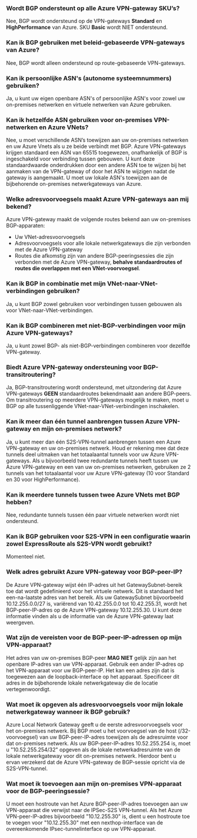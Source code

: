 ### Wordt BGP ondersteunt op alle Azure VPN-gateway SKU’s?

Nee, BGP wordt ondersteund op de VPN-gateways **Standard** en **HighPerformance** van Azure. SKU **Basic** wordt NIET ondersteund.

### Kan ik BGP gebruiken met beleid-gebaseerde VPN-gateways van Azure?

Nee, BGP wordt alleen ondersteund op route-gebaseerde VPN-gateways.

### Kan ik persoonlijke ASN's (autonome systeemnummers) gebruiken?

Ja, u kunt uw eigen openbare ASN's of persoonlijke ASN's voor zowel uw on-premises netwerken en virtuele netwerken van Azure gebruiken.

### Kan ik hetzelfde ASN gebruiken voor on-premises VPN-netwerken en Azure VNets?

Nee, u moet verschillende ASN’s toewijzen aan uw on-premises netwerken en uw Azure Vnets als u ze beide verbindt met BGP. Azure VPN-gateways krijgen standaard een ASN van 65515 toegewezen, onafhankelijk of BGP is ingeschakeld voor verbinding tussen gebouwen. U kunt deze standaardwaarde onderdrukken door een andere ASN toe te wijzen bij het aanmaken van de VPN-gateway of door het ASN te wijzigen nadat de gateway is aangemaakt. U moet uw lokale ASN's toewijzen aan de bijbehorende on-premises netwerkgateways van Azure.



### Welke adresvoorvoegsels maakt Azure VPN-gateways aan mij bekend?

Azure VPN-gateway maakt de volgende routes bekend aan uw on-premises BGP-apparaten:

- Uw VNet-adresvoorvoegsels
- Adresvoorvoegsels voor alle lokale netwerkgateways die zijn verbonden met de Azure VPN-gateway
- Routes die afkomstig zijn van andere BGP-peeringsessies die zijn verbonden met de Azure VPN-gateway, **behalve standaardroutes of routes die overlappen met een VNet-voorvoegsel**.

### Kan ik BGP in combinatie met mijn VNet-naar-VNet-verbindingen gebruiken?

Ja, u kunt BGP zowel gebruiken voor verbindingen tussen gebouwen als voor VNet-naar-VNet-verbindingen.

### Kan ik BGP combineren met niet-BGP-verbindingen voor mijn Azure VPN-gateways?

Ja, u kunt zowel BGP- als niet-BGP-verbindingen combineren voor dezelfde VPN-gateway.

### Biedt Azure VPN-gateway ondersteuning voor BGP-transitroutering?

Ja, BGP-transitroutering wordt ondersteund, met uitzondering dat Azure VPN-gateways **GEEN** standaardroutes bekendmaakt aan andere BGP-peers. Om transitroutering op meerdere VPN-gateways mogelijk te maken, moet u BGP op alle tussenliggende VNet-naar-VNet-verbindingen inschakelen.

### Kan ik meer dan één tunnel aanbrengen tussen Azure VPN-gateway en mijn on-premises netwerk?

Ja, u kunt meer dan één S2S-VPN-tunnel aanbrengen tussen een Azure VPN-gateway en uw on-premises netwerk. Houd er rekening mee dat deze tunnels deel uitmaken van het totaalaantal tunnels voor uw Azure VPN-gateways. Als u bijvoorbeeld twee redundante tunnels heeft tussen uw Azure VPN-gateway en een van uw on-premises netwerken, gebruiken ze 2 tunnels van het totaalaantal voor uw Azure VPN-gateway (10 voor Standard en 30 voor HighPerformance).

### Kan ik meerdere tunnels tussen twee Azure VNets met BGP hebben?

Nee, redundante tunnels tussen één paar virtuele netwerken wordt niet ondersteund.

### Kan ik BGP gebruiken voor S2S-VPN in een configuratie waarin zowel ExpressRoute als S2S-VPN wordt gebruikt?

Momenteel niet.

### Welk adres gebruikt Azure VPN-gateway voor BGP-peer-IP?

De Azure VPN-gateway wijst één IP-adres uit het GatewaySubnet-bereik toe dat wordt gedefinieerd voor het virtuele netwerk. Dit is standaard het een-na-laatste adres van het bereik. Als uw GatewaySubnet bijvoorbeeld 10.12.255.0.0/27 is, variërend van 10.42.255.0.0 tot 10.42.255.31, wordt het BGP-peer-IP-adres op de Azure VPN-gateway 10.12.255.30. U kunt deze informatie vinden als u de informatie van de Azure VPN-gateway laat weergeven.

### Wat zijn de vereisten voor de BGP-peer-IP-adressen op mijn VPN-apparaat?

Het adres van uw on-premises BGP-peer **MAG NIET** gelijk zijn aan het openbare IP-adres van uw VPN-apparaat. Gebruik een ander IP-adres op het VPN-apparaat voor uw BGP-peer-IP. Het kan een adres zijn dat is toegewezen aan de loopback-interface op het apparaat. Specificeer dit adres in de bijbehorende lokale netwerkgateway die de locatie vertegenwoordigt.

### Wat moet ik opgeven als adresvoorvoegsels voor mijn lokale netwerkgateway wanneer ik BGP gebruik?

Azure Local Network Gateway geeft u de eerste adresvoorvoegsels voor het on-premises netwerk. Bij BGP moet u het voorvoegsel van de host (/32-voorvoegsel) van uw BGP-peer-IP-adres toewijzen als de adresruimte voor dat on-premises netwerk. Als uw BGP-peer-IP-adres 10.52.255.254 is, moet u "10.52.255.254/32" opgeven als de lokale netwerkadresruimte van de lokale netwerkgateway voor dit on-premises netwerk. Hierdoor bent u ervan verzekerd dat de Azure VPN-gateway de BGP-sessie opricht via de S2S-VPN-tunnel.

### Wat moet ik toevoegen aan mijn on-premises VPN-apparaat voor de BGP-peeringsessie?

U moet een hostroute van het Azure BGP-peer-IP-adres toevoegen aan uw VPN-apparaat die verwijst naar de IPSec-S2S VPN-tunnel. Als het Azure VPN-peer-IP-adres bijvoorbeeld "10.12.255.30" is, dient u een hostroute toe te voegen voor "10.12.255.30" met een nexthop-interface van de overeenkomende IPsec-tunnelinterface op uw VPN-apparaat.


<!--HONumber=Jun16_HO2-->


